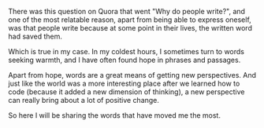 There was this question on Quora that went "Why do people write?", and one of the most relatable reason, apart from being able to express oneself, was that people write because at some point in their lives, the written word had saved them.

Which is true in my case. In my coldest hours, I sometimes turn to words seeking warmth, and I have often found hope in phrases and passages.

Apart from hope, words are a great means of getting new perspectives. And just like the world was a more interesting place after we learned how to code (because it added a new dimension of thinking), a new perspective can really bring about a lot of positive change.

So here I will be sharing the words that have moved me the most.
